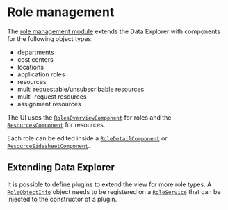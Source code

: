 # Role management

The [role management module](../modules/RoleManangementModule.html) extends the Data Explorer with components for the following object types:

- departments
- cost centers
- locations
- application roles
- resources
- multi requestable/unsubscribable resources
- multi-request resources
- assignment resources

The UI uses the [`RolesOverviewComponent`](../components/RolesOverviewComponent.html) for roles and the [`ResourcesComponent`](../components/ResourcesComponent.html) for resources.

Each role can be edited inside a [`RoleDetailComponent`](../components/RoleDetailComponent.html) or  [`ResourceSidesheetComponent`](../components/ResourceSidesheetComponent.html).

## Extending Data Explorer

It is possible to define plugins to extend the view for more role types. A [`RoleObjectInfo`](../interfaces/RoleObjectInfo.html) object needs to be registered on a [`RoleService`](../injectables/RoleService.html) that can be injected to the constructor of a plugin.
